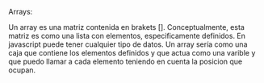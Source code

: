 Arrays:

Un array es una matriz contenida en brakets []. Conceptualmente, esta matriz es como una lista con elementos, especificamente definidos. En javascript puede tener cualquier tipo de datos. Un array sería como una caja que contiene los elementos definidos y que actua como una varible y que puedo llamar a cada elemento teniendo en cuenta la posicion que ocupan.